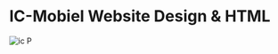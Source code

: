 # IC-Mobiel Website Design & HTML
![ic P](https://user-images.githubusercontent.com/54796542/73449353-3f3ce480-4363-11ea-985b-2ad965c445e4.png)

